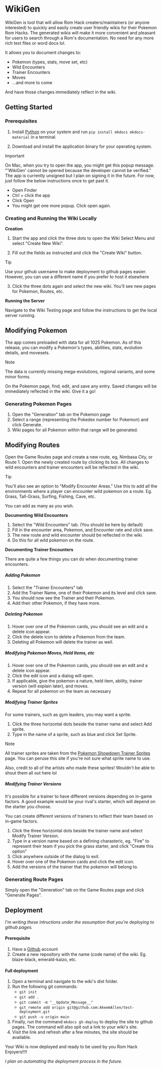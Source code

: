 # WikiGen

WikiGen is tool that will allow Rom Hack creaters/maintainers (or anyone interested) to quickly and easily create user friendly wikis for their Pokemon Rom Hacks. The generated wikis will make it more convenient and pleasant for users to search through a Rom's documentation. No need for any more rich text files or word docs lol.

It allows you to document changes to:

- Pokemon (types, stats, move set, etc)
- Wild Encounters
- Trainer Encounters
- Moves
- ...and more to come

And have those changes immediately reflect in the wiki.

## Getting Started

### Prerequisites

1. Install [Python](https://www.python.org/downloads/) on your system and run `pip install mkdocs mkdocs-material` in a terminal.

2. Download and install the application binary for your operating system.

> [!IMPORTANT]
> On Mac, when you try to open the app, you might get this popup message. "'WikiGen' cannot be opened because the developer cannot be verified."
> The app is currently unsigned but I plan on signing it in the future. For now, just follow the below instructions once to get past it.
> - Open Finder
> - Ctrl + click the app
> - Click Open
> - You might get one more popup. Click open again.

### Creating and Running the Wiki Locally

**Creation**

1. Start the app and click the three dots to open the Wiki Select Menu and select "Create New Wiki".

2. Fill out the fields as instructed and click the "Create Wiki" button.

> [!TIP]
> Use your github username to make deployment to github pages easier.
> However, you can use a different name if you prefer to host it elsewhere

3. Click the three dots again and select the new wiki. You'll see new pages for Pokemon, Routes, etc.

**Running the Server**

Navigate to the Wiki Testing page and follow the instructions to get the local server running.

## Modifying Pokemon

The app comes preloaded with data for all 1025 Pokemon. As of this release, you can modify a Pokemon's types, abilities, stats, evolution details, and movesets.

> [!NOTE]
> The data is currently missing mega-evolutions, regional variants, and some minor forms.

On the Pokemon page, find, edit, and save any entry. Saved changes will be immediately reflected in the wiki. Give it a go!

### Generating Pokemon Pages

1. Open the "Generation" tab on the Pokemon page
2. Select a range (representing the Pokedex number for Pokemon) and click Generate.
3. Wiki pages for all Pokemon within that range will be generated.

## Modifying Routes

Open the Game Routes page and create a new route, eg, Nimbasa City, or Route 1. Open the newly created route by clicking its box. All changes to wild encounters and trainer encounters will be reflected in the wiki.

> [!TIP]
> You'll also see an option to "Modify Encounter Areas." Use this to add all the environments where a player can encounter wild pokemon on a route. Eg. Grass, Tall-Grass, Surfing, Fishing, Cave, etc.
>
> You can add as many as you wish.

**Documenting Wild Encounters**

1. Select the "Wild Encounters" tab. (You should be here by default)
2. Fill in the encounter area, Pokemon, and Encounter rate and click save.
3. The new route and wild encounter should be reflected in the wiki.
4. Do this for all wild pokemon on the route.

**Documenting Trainer Encounters**

There are quite a few things you can do when documenting trainer encounters.

##### Adding Pokemon

1. Select the "Trainer Encounters" tab
2. Add the Trainer Name, one of their Pokemon and its level and click save.
3. You should now see the Trainer and their Pokemon.
4. Add their other Pokemon, if they have more.

##### Deleting Pokemon

1. Hover over one of the Pokemon cards, you should see an edit and a delete icon appear.
2. Click the delete icon to delete a Pokemon from the team.
3. Deleting all Pokemon will delete the trainer as well.


##### Modifying Pokemon Moves, Held Items, etc

1. Hover over one of the Pokemon cards, you should see an edit and a delete icon appear.
2. Click the edit icon and a dialog will open.
3. If applicable, give the pokemon a nature, held item, ability, trainer version (will explain later), and moves.
4. Repeat for all pokemon on the team as necessary

##### Modifying Trainer Sprites

For some trainers, such as gym leaders, you may want a sprite.

1. Click the three horizontal dots beside the trainer name and select Add sprite.
2. Type in the name of a sprite, such as blue and click Set Sprite.

> [!NOTE]
> All trainer sprites are taken from the [Pokemon Showdown Trainer Sprites](https://play.pokemonshowdown.com/sprites/trainers/) page.
> You can peruse this site if you're not sure what sprite name to use.
>
> Also, credit to all of the artists who made these sprites! Wouldn't be able to shout them all out here lol

##### Modifying Trainer Versions

It's possible for a trainer to have different versions depending on in-game factors. A good example would be your rival's starter, which will depend on the starter you choose.

You can create different versions of trainers to reflect their team based on in-game factors.

1. Click the three horizontal dots beside the trainer name and select Modify Trainer Version.
2. Type in a version name based on a defining charasteric, eg. "Fire" to represent their team if you pick the grass starter, and click "Create this option"
3. Click anywhere outside of the dialog to exit.
4. Hover over one of the Pokemon cards and click the edit icon.
5. Add the versions of the trainer that the pokemon will belong to.

### Generating Route Pages

Simply open the "Generation" tab on the Game Routes page and click "Generate Pages".

## Deployment

*I'm writing these intructions under the assumption that you're deploying to github pages.*

#### Prerequisite

1. Have a [Github](https://github.com/) account
2. Create a new repository with the name (code name) of the wiki. Eg. blaze-black, emerald-kaizo, etc.

#### Full deployment

1. Open a terminal and navigate to the wiki's dist folder.
2. Run the following git commands:
   - `git init`
   - `git add .`
   - `git commit -m "__Update_Message__"`
   - `git remote add origin git@github.com:AkeemAllen/test-deployment.git`
   - `git push -u origin main`
3. Finally, run the command `mkdocs gh-deploy` to deploy the site to github pages. The command will also spit out a link to your wiki's site.
4. Visit the link and refresh after a few minutes, the site should be available.

Your Wiki is now deployed and ready to be used by you Rom Hack Enjoyers!!!!

*I plan on automating the deployment process in the future.*
